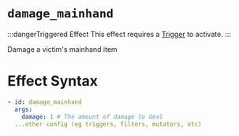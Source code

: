 # `damage_mainhand`
:::dangerTriggered Effect
This effect requires a [Trigger](https://plugins.auxilor.io/effects/all-triggers) to activate.
:::

Damage a victim's mainhand item

# Effect Syntax
```yaml
- id: damage_mainhand
  args:
    damage: 1 # The amount of damage to deal
  ...other config (eg triggers, filters, mutators, etc)
```